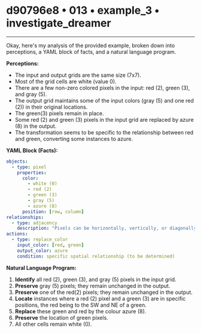 # d90796e8 • 013 • example_3 • investigate_dreamer

---
Okay, here's my analysis of the provided example, broken down into perceptions, a YAML block of facts, and a natural language program.

**Perceptions:**

*   The input and output grids are the same size (7x7).
*   Most of the grid cells are white (value 0).
*   There are a few non-zero colored pixels in the input: red (2), green (3), and gray (5).
*   The output grid maintains some of the input colors (gray (5) and one red (2)) in their original locations.
*	The green(3) pixels remain in place.
*   Some red (2) and green (3) pixels in the input grid are replaced by azure (8) in the output.
*   The transformation seems to be specific to the relationship between red and green, converting some instances to azure.

**YAML Block (Facts):**



```yaml
objects:
  - type: pixel
    properties:
      color:
        - white (0)
        - red (2)
        - green (3)
        - gray (5)
        - azure (8)
      position: [row, column]
relationships:
  - type: adjacency
    description: "Pixels can be horizontally, vertically, or diagonally adjacent."
actions:
  - type: replace_color
    input_color: [red, green]
    output_color: azure
    condition: specific spatial relationship (to be determined)
```



**Natural Language Program:**

1.  **Identify** all red (2), green (3), and gray (5) pixels in the input grid.
2.  **Preserve** gray (5) pixels; they remain unchanged in the output.
2.  **Preserve** one of the red(2) pixels; they remain unchanged in the output.
3.  **Locate** instances where a red (2) pixel and a green (3) are in specific positions, the red being to the SW and NE of a green.
4.  **Replace** these green and red by the colour azure (8).
5. **Preserve** the location of green pixels.
6.  All other cells remain white (0).

